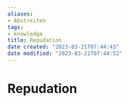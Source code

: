 ```yaml
---
aliases: 
- Abstreiten
tags:  
- knowledge
title: Repudation
date created: "2023-03-21T07:44:43"
date modified: "2023-03-21T07:44:52"
---
```


# Repudation
